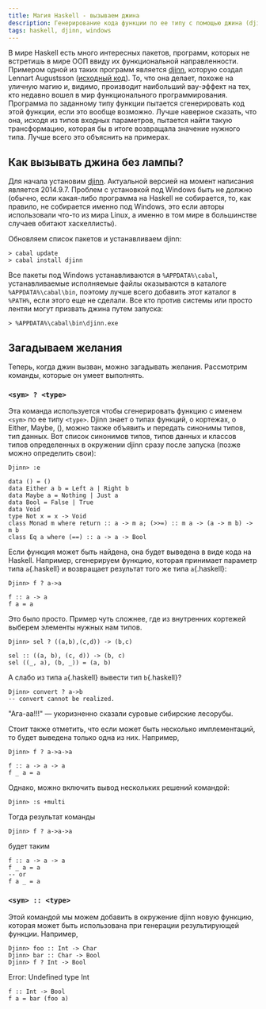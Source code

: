 ```yaml
---
title: Магия Haskell - вызываем джина
description: Генерирование кода функции по ее типу с помощью джина (djinn)
tags: haskell, djinn, windows
---
```


В мире Haskell есть много интересных пакетов, программ, которых не встретишь в мире ООП ввиду их функциональной направленности.
Примером одной из таких программ является [djinn](https://hackage.haskell.org/package/djinn), которую создал Lennart Augustsson 
([исходный код](https://github.com/augustss/djinn)). То, что она делает, похоже на уличную магию и, видимо, производит наибольший
вау-эффект на тех, кто недавно вошел в мир функционального программирования. Программа по заданному типу функции пытается сгенерировать
код этой функции, если это вообще возможно. Лучше наверное сказать, что она, исходя из типов входных параметров, пытается найти
такую трансформацию, которая бы в итоге возвращала значение нужного типа. Лучше всего это объяснить на примерах.

## Как вызывать джина без лампы?

Для начала установим [djinn](https://hackage.haskell.org/package/djinn). Актуальной версией на момент написания является 2014.9.7. 
Проблем с установкой под Windows быть не должно (обычно, если какая-либо программа на Haskell не собирается, то, как правило, не 
собирается именно под Windows, это если авторы использовали что-то из мира Linux, а именно в том мире в большинстве случаев 
обитают хаскеллисты).

Обновляем список пакетов и устанавливаем djinn:

```
> cabal update
> cabal install djinn
```

Все пакеты под Windows устанавливаются в `%APPDATA%\cabal`, устанавливаемые исполняемые файлы оказываются в каталоге `%APPDATA%\cabal\bin`,
поэтому лучше всего добавить этот каталог в `%PATH%`, если этого еще не сделали. Все кто против системы или просто лентяи могут призвать 
джина путем запуска:

```
> %APPDATA%\cabal\bin\djinn.exe
```

## Загадываем желания

Теперь, когда джин вызван, можно загадывать желания. Рассмотрим команды, которые он умеет выполнять.

### `<sym> ? <type>`

Эта команда используется чтобы сгенерировать функцию с именем `<sym>` по ее типу `<type>`. Djinn знает о типах функций,
о кортежах, о Either, Maybe, (), можно также объявить и передать синонимы типов, тип данных. Вот список синонимов типов,
типов данных и классов типов определенных в окружении djinn сразу после запуска (позже можно определить свои):

```
Djinn> :e
```

```{.haskell}
data () = ()
data Either a b = Left a | Right b
data Maybe a = Nothing | Just a
data Bool = False | True
data Void
type Not x = x -> Void
class Monad m where return :: a -> m a; (>>=) :: m a -> (a -> m b) -> m b
class Eq a where (==) :: a -> a -> Bool
```

Если функция может быть найдена, она будет выведена в виде кода на Haskell. Например, сгенерируем функцию, которая 
принимает параметр типа `a`{.haskell} и возвращает результат того же типа `a`{.haskell}:

```
Djinn> f ? a->a
```

```{.haskell}
f :: a -> a
f a = a
```

Это было просто. Пример чуть сложнее, где из внутренних кортежей выберем элементы нужных нам типов.

```
Djinn> sel ? ((a,b),(c,d)) -> (b,c)
```

```{.haskell}
sel :: ((a, b), (c, d)) -> (b, c)
sel ((_, a), (b, _)) = (a, b)
```

А слабо из типа `a`{.haskell} вывести тип `b`{.haskell}?

```
Djinn> convert ? a->b
-- convert cannot be realized.
```

"Ага-aa!!!" — укоризненно сказали суровые сибирские лесорубы.

Стоит также отметить, что если может быть несколько имплементаций, то будет выведена только одна из них. Например,

```
Djinn> f ? a->a->a
```

```{.haskell}
f :: a -> a -> a
f _ a = a
```

Однако, можно включить вывод нескольких решений командой:

```
Djinn> :s +multi
```

Тогда результат команды

```
Djinn> f ? a->a->a
```

будет таким

```{.haskell}
f :: a -> a -> a
f _ a = a
-- or
f a _ = a
```

### `<sym> :: <type>`

Этой командой мы можем добавить в окружение djinn новую функцию, которая может быть использована при генерации результирующей
функции. Например,

```
Djinn> foo :: Int -> Char
Djinn> bar :: Char -> Bool
Djinn> f ? Int -> Bool
```

Error: Undefined type Int

```{.haskell}
f :: Int -> Bool
f a = bar (foo a)
```